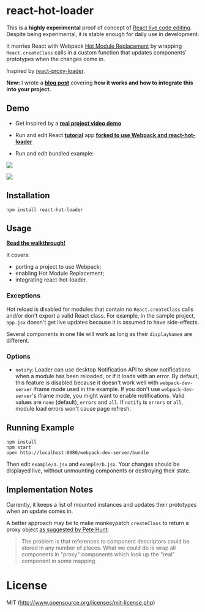 # react-hot-loader

This is a **highly experimental** proof of concept of [React live code editing](http://www.youtube.com/watch?v=pw4fKkyPPg8).
Despite being experimental, it is stable enough for daily use in development.

It marries React with Webpack [Hot Module Replacement](http://webpack.github.io/docs/hot-module-replacement.html) by wrapping `React.createClass` calls in a custom function that updates components' prototypes when the changes come in.

Inspired by [react-proxy-loader](https://github.com/webpack/react-proxy-loader).

**New:** I wrote a **[blog post](http://gaearon.github.io/react-hot-loader/)** covering **how it works and how to integrate this into your project.**

## Demo

* Get inspired by a **[real project video demo](https://vimeo.com/100010922)**

* Run and edit React **[tutorial](http://facebook.github.io/react/docs/tutorial.html)** app **[forked to use Webpack and react-hot-loader](https://github.com/gaearon/react-tutorial-hot)**

* Run and edit bundled example:

![](http://f.cl.ly/items/0d0P3u2T0f2O163K3m1B/2014-07-14%2014_09_02.gif)

![](http://f.cl.ly/items/3T3u3N1d2U30380Z2k2D/2014-07-14%2014_05_49.gif)

## Installation

`npm install react-hot-loader`

## Usage

**[Read the walkthrough!](http://gaearon.github.io/react-hot-loader/#integration)**

It covers:

* porting a project to use Webpack;
* enabling Hot Module Replacement;
* integrating react-hot-loader.

### Exceptions

Hot reload is disabled for modules that contain no `React.createClass` calls and/or don't export a valid React class. For example, in the sample project, `app.jsx` doesn't get live updates because it is assumed to have side-effects.

Several components in one file will work as long as their `displayName`s are different.

### Options

* `notify`: Loader can use desktop Notification API to show notifications when a module has been reloaded, or if it loads with an error. By default, this feature is disabled because it doesn't work well with `webpack-dev-server` iframe mode used in the example. If you don't use `webpack-dev-server`'s iframe mode, you might want to enable notifications. Valid values are `none` (default), `errors` and `all`. If `notify` is `errors` or `all`, module load errors won't cause page refresh.

## Running Example

```
npm install
npm start
open http://localhost:8080/webpack-dev-server/bundle
```

Then edit `example/a.jsx` and `example/b.jsx`.
Your changes should be displayed live, without unmounting components or destroying their state.

## Implementation Notes

Currently, it keeps a list of mounted instances and updates their prototypes when an update comes in.

A better approach may be to make monkeypatch `createClass` to return a proxy object [as suggested by Pete Hunt](https://github.com/webpack/webpack/issues/341#issuecomment-48372300):

>The problem is that references to component descriptors could be stored in any number of places. What we could do is wrap all components in "proxy" components which look up the "real" component in some mapping

# License

MIT (http://www.opensource.org/licenses/mit-license.php)
